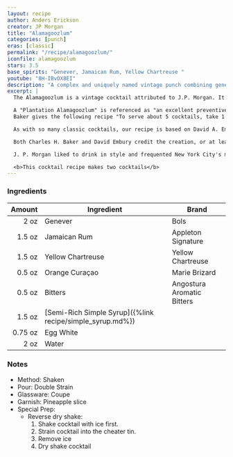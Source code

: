 ```yaml
---
layout: recipe
author: Anders Erickson
creator: JP Morgan
title: "Alamagoozlum"
categories: [punch]
eras: [classic]
permalink: "/recipe/alamagoozlum/"
iconfile: alamagoozlum
stars: 3.5
base_spirits: "Genever, Jamaican Rum, Yellow Chartreuse "
youtube: "8H-IBvOX8EI"
description: "A complex and uniquely named vintage punch combining genever, Jamaican rum, and Chartreuse."
excerpt: |
  The Alamagoozlum is a vintage cocktail attributed to J.P. Morgan. It's a complex drink with a unique flavor profile, combining a variety of spirits and liqueurs.

  A "Plantation Alamagoozlum" is referenced as "an excellent preventive of colds and chills" in a 1935 column in <em>The Indianapolis News</em> and then as an Alamagoozlum in a 1937 edition of the <em>Louisville, Kentucky, Courier-Journal</em>. However, it most notably features in Charles H. Baker's 1939 <em>The Gentleman's Companion, Around the World with Jigger, Beaker and Flask</em> as "J. Pierpont Morgan's Alamagoozlum, the Personal Mix Credited to that Financier, Philanthropist, & Banker of a Bygone Era."
  Baker gives the following recipe "To serve about 5 cocktails, take 1 jigger each of Jamaica rum, gomme syrup, and yellow or green Chartreuse; add 1/2 pony yellow Curaçao and 1/2 pony of Angostura Aromatic Bitters. Add 2 scant ponies of Holland gin, the same of water; donate 1/2 the white of an egg and hard shake with lots of cracked ice. Serve in a Manhattan glass."

  As with so many classic cocktails, our recipe is based on David A. Embury's 1948 <em>The Fine Art of Mixing Drinks</em>, where Embury says, "This cocktail is supposed to have been a specialty of the elder Morgan of the House of Morgan, which goes to prove as a bartender he was an excellent banker."

  Both Charles H. Baker and David Embury credit the creation, or at least this cocktail's notoriety, to John Pierpont Morgan Sr. (1837 - 1913), a Wall Street banker and financier who headed the banking firm that went on to be known as J.P. Morgan and Co., then Morgan, Grenfell & Company.

  J. P. Morgan liked to drink in style and frequented New York City's most fashionable clubs, including the Union Club. When his friend, John King, president of Erie Railroad, was blackballed from the Union Club, Morgan resigned and in 1891 established the Metropolitan Club of New York. He commissioned Stanford White to "...build me a club fit for gentlemen, forget the expense..." at One East 60th Street; on the corner of 5th Avenue. As the club's first President, he invited John King to be a charter member.

  <b>This cocktail recipe makes two cocktails</b>
---
```


### Ingredients

|  Amount | Ingredient                                                | Brand                      |
| ------: | --------------------------------------------------------- | -------------------------- |
|    2 oz | Genever                                                   | Bols                       |
|  1.5 oz | Jamaican Rum                                              | Appleton Signature         |
|  1.5 oz | Yellow Chartreuse                                         | Yellow Chartreuse          |
|  0.5 oz | Orange Curaçao                                            | Marie Brizard              |
|  0.5 oz | Bitters                                                   | Angostura Aromatic Bitters |
|  1.5 oz | [Semi-Rich Simple Syrup]({%link recipe/simple_syrup.md%}) |
| 0.75 oz | Egg White                                                 |
|    2 oz | Water                                                     |

### Notes

- Method: Shaken
- Pour: Double Strain
- Glassware: Coupe
- Garnish: Pineapple slice
- Special Prep:
  - Reverse dry shake:
    1. Shake cocktail with ice first.
    1. Strain cocktail into the cheater tin.
    1. Remove ice
    1. Dry shake cocktail
